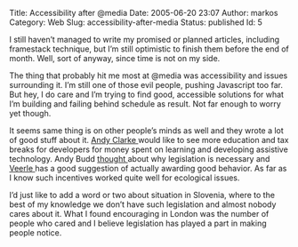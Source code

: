 Title: Accessibility after @media
Date: 2005-06-20 23:07
Author: markos
Category: Web
Slug: accessibility-after-media
Status: published
Id: 5

<div>
 <p>
  I still haven’t managed to write my promised or planned articles, including framestack technique, but I’m still optimistic to finish them before the end of month. Well, sort of anyway, since time is not on my side.
 </p>
 <p>
  The thing that probably hit me most at @media was accessibility and issues surrounding it. I’m still one of those evil people, pushing Javascript too far. But hey, I do care and I’m trying to find good, accessible solutions for what I’m building and failing behind schedule as result. Not far enough to worry yet though.
 </p>
 <p>
  It seems same thing is on other people’s minds as well and they wrote a lot of good stuff about it.
  <a href="http://www.stuffandnonsense.co.uk/archives/the_role_of_government_in_web_accessibility.html">
   Andy Clarke
  </a>
  would like to see more education and tax breaks for developers for money spent on learning and developing assistive technology. Andy Budd
  <a href="http://www.andybudd.com/archives/2005/06/accessibility_and_the_law/index.php">
   thought
  </a>
  about why legislation is necessary and
  <a href="http://veerle.duoh.com/comments.php?id=354_0_2_0_C">
   Veerle
  </a>
  has a good suggestion of actually awarding good behavior. As far as I know such incentives worked quite well for ecological issues.
 </p>
 <p>
  I’d just like to add a word or two about situation in Slovenia, where to the best of my knowledge we don’t have such legislation and almost nobody cares about it. What I found encouraging in London was the number of people who cared and I believe legislation has played a part in making people notice.
 </p>
</div>
